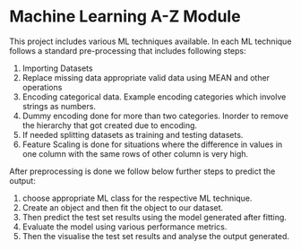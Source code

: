 # Machine Learning A-Z Module
This project includes various ML techniques available.
In each ML technique follows a standard pre-processing that includes following steps:
1. Importing Datasets
2. Replace missing data appropriate valid data using MEAN and other operations
3. Encoding categorical data. Example encoding categories which involve strings as numbers.
4. Dummy encoding done for more than two categories. Inorder to remove the hierarchy that got created due to encoding.
5. If needed splitting datasets as training and testing datasets.
6. Feature Scaling is done for situations where the difference in values in one column with the same rows of other column is very high.

After preprocessing is done we follow below further steps to predict the output:
1. choose appropriate ML class for the respective ML technique.
2. Create an object and then fit the object to our dataset.
3. Then predict the test set results using the model generated after fitting.
4. Evaluate the model using various performance metrics.
5. Then the visualise the test set results and analyse the output generated.
